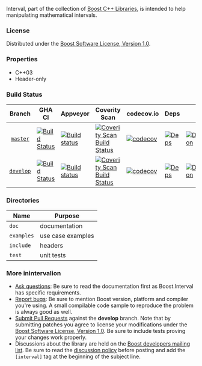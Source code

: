 Interval, part of the collection of [Boost C++ Libraries](http://github.com/boostorg), is intended to help manipulating mathematical intervals.

### License

Distributed under the [Boost Software License, Version 1.0](http://www.boost.org/LICENSE_1_0.txt).

### Properties

* C++03
* Header-only

### Build Status

Branch          | GHA CI | Appveyor | Coverity Scan | codecov.io | Deps | Docs | Tests |
:-------------: | ------ | -------- | ------------- | ---------- | ---- | ---- | ----- |
[`master`](https://github.com/boostorg/interval/tree/master) | [![Build Status](https://github.com/boostorg/interval/actions/workflows/ci.yml/badge.svg?branch=master)](https://github.com/boostorg/interval/actions?query=branch:master) | [![Build status](https://ci.appveyor.com/api/projects/status/wx6gsonby36or5m2/branch/master?svg=true)](https://ci.appveyor.com/project/jeking3/interval-o0u28/branch/master) | [![Coverity Scan Build Status](https://scan.coverity.com/projects/17151/badge.svg)](https://scan.coverity.com/projects/boostorg-interval) | [![codecov](https://codecov.io/gh/boostorg/interval/branch/master/graph/badge.svg)](https://codecov.io/gh/boostorg/interval/branch/master) | [![Deps](https://img.shields.io/badge/deps-master-brightgreen.svg)](https://pdimov.github.io/boostdep-report/master/interval.html) | [![Documentation](https://img.shields.io/badge/docs-master-brightgreen.svg)](https://www.boost.org/doc/libs/master/libs/numeric/interval/doc/interval.htm) | [![Enter the Matrix](https://img.shields.io/badge/matrix-master-brightgreen.svg)](http://www.boost.org/development/tests/master/developer/interval.html)
[`develop`](https://github.com/boostorg/interval/tree/develop) | [![Build Status](https://github.com/boostorg/interval/actions/workflows/ci.yml/badge.svg?branch=develop)](https://github.com/boostorg/interval/actions?query=branch:develop) | [![Build status](https://ci.appveyor.com/api/projects/status/wx6gsonby36or5m2/branch/develop?svg=true)](https://ci.appveyor.com/project/jeking3/interval-o0u28/branch/develop) | [![Coverity Scan Build Status](https://scan.coverity.com/projects/17151/badge.svg)](https://scan.coverity.com/projects/boostorg-interval) | [![codecov](https://codecov.io/gh/boostorg/interval/branch/develop/graph/badge.svg)](https://codecov.io/gh/boostorg/interval/branch/develop) | [![Deps](https://img.shields.io/badge/deps-develop-brightgreen.svg)](https://pdimov.github.io/boostdep-report/develop/interval.html) | [![Documentation](https://img.shields.io/badge/docs-develop-brightgreen.svg)](https://www.boost.org/doc/libs/develop/libs/numeric/interval/doc/interval.htm) | [![Enter the Matrix](https://img.shields.io/badge/matrix-develop-brightgreen.svg)](http://www.boost.org/development/tests/develop/developer/interval.html)

### Directories

| Name        | Purpose                        |
| ----------- | ------------------------------ |
| `doc`       | documentation                  |
| `examples`  | use case examples              |
| `include`   | headers                        |
| `test`      | unit tests                     |

### More inintervalion

* [Ask questions](http://stackoverflow.com/questions/ask?tags=c%2B%2B,boost,boost-interval): Be sure to read the documentation first as Boost.Interval has specific requirements.
* [Report bugs](https://github.com/boostorg/interval/issues): Be sure to mention Boost version, platform and compiler you're using. A small compilable code sample to reproduce the problem is always good as well.
* [Submit Pull Requests](https://github.com/boostorg/interval/pulls) against the **develop** branch. Note that by submitting patches you agree to license your modifications under the [Boost Software License, Version 1.0](http://www.boost.org/LICENSE_1_0.txt).  Be sure to include tests proving your changes work properly.
* Discussions about the library are held on the [Boost developers mailing list](http://www.boost.org/community/groups.html#main). Be sure to read the [discussion policy](http://www.boost.org/community/policy.html) before posting and add the `[interval]` tag at the beginning of the subject line.
